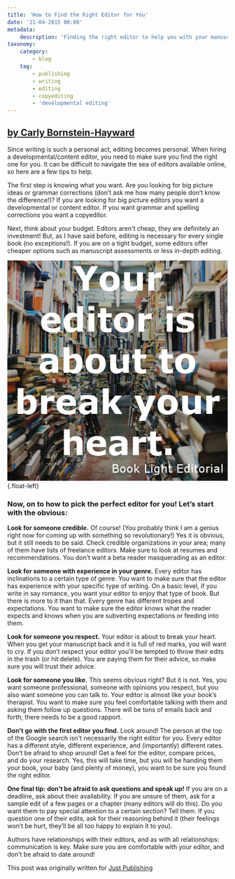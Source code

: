 ```yaml
---
title: 'How to Find the Right Editor for You'
date: '21-04-2015 00:00'
metadata:
    description: 'Finding the right editor to help you with your manuscript can seem like an impossible task. Not just anyone will do. Take a look at our tips for finding the right person to help you edit your book.'
taxonomy:
    category:
        - blog
    tag:
        - publishing
        - writing
        - editing
        - copyediting
        - 'developmental editing'
---
```


## [by Carly Bornstein-Hayward](http://booklighteditorial.com/team#carly)

Since writing is such a personal act, editing becomes personal. When hiring a developmental/content editor, you need to make sure you find the right one for you. It can be difficult to navigate the sea of editors available online, so here are a few tips to help.

The first step is knowing what you want. Are you looking for big picture ideas or grammar corrections (don’t ask me how many people don’t know the difference!)? If you are looking for big picture editors you want a developmental or content editor. If you want grammar and spelling corrections you want a copyeditor.

Next, think about your budget. Editors aren't cheap, they are definitely an investment! But, as I have said before, editing is necessary for every single book (no exceptions!). If you are on a tight budget, some editors offer cheaper options such as manuscript assessments or less in-depth editing.

![](book_light_editorial_quote_editorheartbreak.jpg?cropResize=400,400){.float-left}

### Now, on to how to pick the perfect editor for you! Let’s start with the obvious:

**Look for someone credible.** Of course! (You probably think I am a genius right now for coming up with something so revolutionary!) Yes it is obvious, but it still needs to be said. Check credible organizations in your area; many of them have lists of freelance editors. Make sure to look at resumes and recommendations. You don’t want a beta reader masquerading as an editor.

**Look for someone with experience in your genre.** Every editor has inclinations to a certain type of genre. You want to make sure that the editor has experience with your specific type of writing. On a basic level, if you write in say romance, you want your editor to enjoy that type of book. But there is more to it than that. Every genre has different tropes and expectations. You want to make sure the editor knows what the reader expects and knows when you are subverting expectations or feeding into them.

**Look for someone you respect.** Your editor is about to break your heart. When you get your manuscript back and it is full of red marks, you will want to cry. If you don’t respect your editor you’ll be tempted to throw their edits in the trash (or hit delete). You are paying them for their advice, so make sure you will trust their advice.

**Look for someone you like.** This seems obvious right? But it is not. Yes, you want someone professional, someone with opinions you respect, but you also want someone you can talk to. Your editor is almost like your book’s therapist. You want to make sure you feel comfortable talking with them and asking them follow up questions. There will be tons of emails back and forth; there needs to be a good rapport.

**Don’t go with the first editor you find.** Look around! The person at the top of the Google search isn't necessarily the right editor for you. Every editor has a different style, different experience, and (importantly) different rates. Don’t be afraid to shop around! Get a feel for the editor, compare prices, and do your research. Yes, this will take time, but you will be handing them your book, your baby (and plenty of money), you want to be sure you found the right editor.

**One final tip:** **don’t be afraid to ask questions and speak up!** If you are on a deadline, ask about their availability. If you are unsure of them, ask for a sample edit of a few pages or a chapter (many editors will do this). Do you want them to pay special attention to a certain section? Tell them. If you question one of their edits, ask for their reasoning behind it (their feelings won’t be hurt, they’ll be all too happy to explain it to you).

Authors have relationships with their editors, and as with all relationships: communication is key. Make sure you are comfortable with your editor, and don’t be afraid to date around!

This post was originally written for [Just Publishing](http://www.derekhaines.ch/justpublishing/how-to-find-the-right-editor-for-you/?target=_blank)